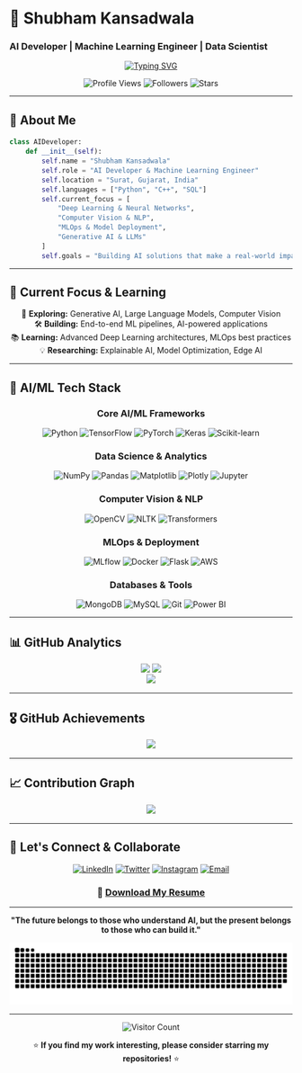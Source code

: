 # 🤖 Shubham Kansadwala
### AI Developer | Machine Learning Engineer | Data Scientist

<div align="center">
  
  [![Typing SVG](https://readme-typing-svg.herokuapp.com?font=Fira+Code&size=22&duration=3000&pause=1000&color=00D4FF&center=true&vCenter=true&width=600&lines=AI+Developer+%7C+ML+Engineer;Building+Intelligent+Systems;Transforming+Data+into+Insights;Deep+Learning+%26+Neural+Networks)](https://git.io/typing-svg)

</div>

<p align="center">
  <img src="https://komarev.com/ghpvc/?username=KANSADWALA&label=Profile%20views&color=00d4ff&style=for-the-badge" alt="Profile Views" />
  <img src="https://img.shields.io/github/followers/KANSADWALA?label=Followers&style=for-the-badge&color=00d4ff" alt="Followers" />
  <img src="https://img.shields.io/github/stars/KANSADWALA?label=Stars&style=for-the-badge&color=00d4ff" alt="Stars" />
</p>

---

## 🎯 About Me

```python
class AIDeveloper:
    def __init__(self):
        self.name = "Shubham Kansadwala"
        self.role = "AI Developer & Machine Learning Engineer"
        self.location = "Surat, Gujarat, India"
        self.languages = ["Python", "C++", "SQL"]
        self.current_focus = [
            "Deep Learning & Neural Networks",
            "Computer Vision & NLP",
            "MLOps & Model Deployment",
            "Generative AI & LLMs"
        ]
        self.goals = "Building AI solutions that make a real-world impact"
```

---

## 🚀 Current Focus & Learning

<div align="center">
  
  🔬 **Exploring:** Generative AI, Large Language Models, Computer Vision  
  🛠️ **Building:** End-to-end ML pipelines, AI-powered applications  
  📚 **Learning:** Advanced Deep Learning architectures, MLOps best practices  
  💡 **Researching:** Explainable AI, Model Optimization, Edge AI  

</div>

---

## 🧠 AI/ML Tech Stack

<div align="center">

### **Core AI/ML Frameworks**
![Python](https://img.shields.io/badge/Python-3776AB?style=for-the-badge&logo=python&logoColor=white)
![TensorFlow](https://img.shields.io/badge/TensorFlow-FF6F00?style=for-the-badge&logo=tensorflow&logoColor=white)
![PyTorch](https://img.shields.io/badge/PyTorch-EE4C2C?style=for-the-badge&logo=pytorch&logoColor=white)
![Keras](https://img.shields.io/badge/Keras-D00000?style=for-the-badge&logo=keras&logoColor=white)
![Scikit-learn](https://img.shields.io/badge/scikit--learn-F7931E?style=for-the-badge&logo=scikit-learn&logoColor=white)

### **Data Science & Analytics**
![NumPy](https://img.shields.io/badge/NumPy-013243?style=for-the-badge&logo=numpy&logoColor=white)
![Pandas](https://img.shields.io/badge/Pandas-150458?style=for-the-badge&logo=pandas&logoColor=white)
![Matplotlib](https://img.shields.io/badge/Matplotlib-11557c?style=for-the-badge&logo=matplotlib&logoColor=white)
![Plotly](https://img.shields.io/badge/Plotly-3F4F75?style=for-the-badge&logo=plotly&logoColor=white)
![Jupyter](https://img.shields.io/badge/Jupyter-F37626?style=for-the-badge&logo=jupyter&logoColor=white)

### **Computer Vision & NLP**
![OpenCV](https://img.shields.io/badge/OpenCV-5C3EE8?style=for-the-badge&logo=opencv&logoColor=white)
![NLTK](https://img.shields.io/badge/NLTK-154f3c?style=for-the-badge&logo=python&logoColor=white)
![Transformers](https://img.shields.io/badge/🤗_Transformers-FFD21E?style=for-the-badge&logoColor=black)

### **MLOps & Deployment**
![MLflow](https://img.shields.io/badge/MLflow-0194E2?style=for-the-badge&logo=mlflow&logoColor=white)
![Docker](https://img.shields.io/badge/Docker-2496ED?style=for-the-badge&logo=docker&logoColor=white)
![Flask](https://img.shields.io/badge/Flask-000000?style=for-the-badge&logo=flask&logoColor=white)
![AWS](https://img.shields.io/badge/AWS-232F3E?style=for-the-badge&logo=amazon-aws&logoColor=white)

### **Databases & Tools**
![MongoDB](https://img.shields.io/badge/MongoDB-4EA94B?style=for-the-badge&logo=mongodb&logoColor=white)
![MySQL](https://img.shields.io/badge/MySQL-4479A1?style=for-the-badge&logo=mysql&logoColor=white)
![Git](https://img.shields.io/badge/Git-F05032?style=for-the-badge&logo=git&logoColor=white)
![Power BI](https://img.shields.io/badge/Power_BI-F2C811?style=for-the-badge&logo=powerbi&logoColor=black)

</div>

---

## 📊 GitHub Analytics

<div align="center">
  
  <img height="180em" src="https://github-readme-stats.vercel.app/api?username=KANSADWALA&show_icons=true&theme=tokyonight&include_all_commits=true&count_private=true"/>
  <img height="180em" src="https://github-readme-stats.vercel.app/api/top-langs/?username=KANSADWALA&layout=compact&langs_count=8&theme=tokyonight"/>

</div>

<div align="center">
  
  <img src="https://github-readme-streak-stats.herokuapp.com/?user=KANSADWALA&theme=tokyonight&hide_border=true"/>

</div>

---

## 🎖️ GitHub Achievements

<div align="center">
  
  <img src="https://github-profile-trophy.vercel.app/?username=KANSADWALA&theme=tokyonight&no-frame=true&no-bg=false&margin-w=4&row=1"/>

</div>

---

## 📈 Contribution Graph

<div align="center">
  
  <img src="https://github-readme-activity-graph.vercel.app/graph?username=KANSADWALA&theme=tokyo-night&bg_color=1a1b27&color=00d4ff&line=00d4ff&point=ffffff"/>

</div>

---

## 🤝 Let's Connect & Collaborate

<div align="center">

[![LinkedIn](https://img.shields.io/badge/LinkedIn-0077B5?style=for-the-badge&logo=linkedin&logoColor=white)](https://linkedin.com/in/shubham)
[![Twitter](https://img.shields.io/badge/Twitter-1DA1F2?style=for-the-badge&logo=twitter&logoColor=white)](https://x.com/Shubhamw2)
[![Instagram](https://img.shields.io/badge/Instagram-E4405F?style=for-the-badge&logo=instagram&logoColor=white)](https://instagram.com/shubham)
[![Email](https://img.shields.io/badge/Email-D14836?style=for-the-badge&logo=gmail&logoColor=white)](mailto:shubhamkansadwala@gmail.com)

</div>

<div align="center">
  
  ### 📄 [**Download My Resume**](https://drive.google.com/file/d/1nkNp_0sDzaLxGcdFn8uQITTmhRpcIY6i/view?usp=sharing)

</div>

---

<div align="center">
  
  **"The future belongs to those who understand AI, but the present belongs to those who can build it."**
  
  <img src="https://raw.githubusercontent.com/Platane/snk/output/github-contribution-grid-snake.svg" alt="Snake animation" />

</div>

---

<div align="center">
  
  ![Visitor Count](https://visitcount.itsvg.in/api?id=KANSADWALA&icon=2&color=6)
  
  ⭐ **If you find my work interesting, please consider starring my repositories!** ⭐

</div>


